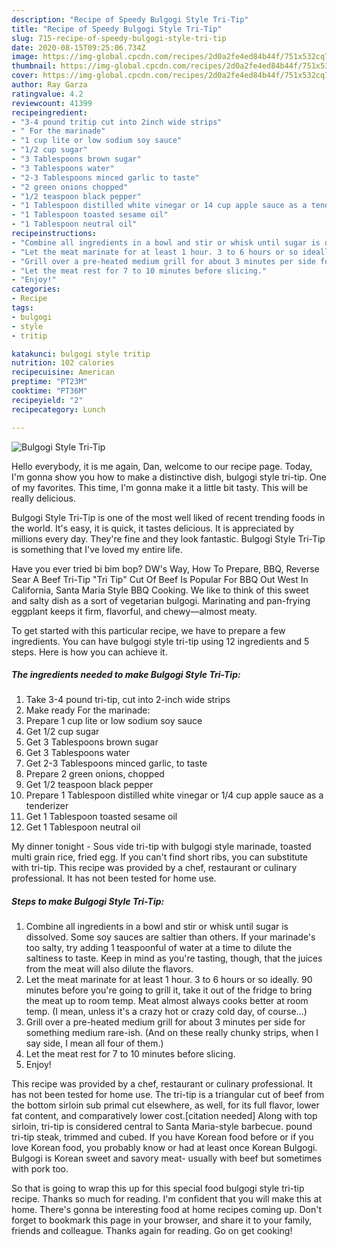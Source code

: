 ```yaml
---
description: "Recipe of Speedy Bulgogi Style Tri-Tip"
title: "Recipe of Speedy Bulgogi Style Tri-Tip"
slug: 715-recipe-of-speedy-bulgogi-style-tri-tip
date: 2020-08-15T09:25:06.734Z
image: https://img-global.cpcdn.com/recipes/2d0a2fe4ed84b44f/751x532cq70/bulgogi-style-tri-tip-recipe-main-photo.jpg
thumbnail: https://img-global.cpcdn.com/recipes/2d0a2fe4ed84b44f/751x532cq70/bulgogi-style-tri-tip-recipe-main-photo.jpg
cover: https://img-global.cpcdn.com/recipes/2d0a2fe4ed84b44f/751x532cq70/bulgogi-style-tri-tip-recipe-main-photo.jpg
author: Ray Garza
ratingvalue: 4.2
reviewcount: 41399
recipeingredient:
- "3-4 pound tritip cut into 2inch wide strips"
- " For the marinade"
- "1 cup lite or low sodium soy sauce"
- "1/2 cup sugar"
- "3 Tablespoons brown sugar"
- "3 Tablespoons water"
- "2-3 Tablespoons minced garlic to taste"
- "2 green onions chopped"
- "1/2 teaspoon black pepper"
- "1 Tablespoon distilled white vinegar or 14 cup apple sauce as a tenderizer"
- "1 Tablespoon toasted sesame oil"
- "1 Tablespoon neutral oil"
recipeinstructions:
- "Combine all ingredients in a bowl and stir or whisk until sugar is dissolved. Some soy sauces are saltier than others. If your marinade&#39;s too salty, try adding 1 teaspoonful of water at a time to dilute the saltiness to taste. Keep in mind as you&#39;re tasting, though, that the juices from the meat will also dilute the flavors."
- "Let the meat marinate for at least 1 hour. 3 to 6 hours or so ideally. 90 minutes before you&#39;re going to grill it, take it out of the fridge to bring the meat up to room temp. Meat almost always cooks better at room temp. (I mean, unless it&#39;s a crazy hot or crazy cold day, of course...)"
- "Grill over a pre-heated medium grill for about 3 minutes per side for something medium rare-ish. (And on these really chunky strips, when I say side, I mean all four of them.)"
- "Let the meat rest for 7 to 10 minutes before slicing."
- "Enjoy!"
categories:
- Recipe
tags:
- bulgogi
- style
- tritip

katakunci: bulgogi style tritip 
nutrition: 102 calories
recipecuisine: American
preptime: "PT23M"
cooktime: "PT36M"
recipeyield: "2"
recipecategory: Lunch

---
```



![Bulgogi Style Tri-Tip](https://img-global.cpcdn.com/recipes/2d0a2fe4ed84b44f/751x532cq70/bulgogi-style-tri-tip-recipe-main-photo.jpg)

Hello everybody, it is me again, Dan, welcome to our recipe page. Today, I'm gonna show you how to make a distinctive dish, bulgogi style tri-tip. One of my favorites. This time, I'm gonna make it a little bit tasty. This will be really delicious.

Bulgogi Style Tri-Tip is one of the most well liked of recent trending foods in the world. It's easy, it is quick, it tastes delicious. It is appreciated by millions every day. They're fine and they look fantastic. Bulgogi Style Tri-Tip is something that I've loved my entire life.

Have you ever tried bi bim bop? DW&#39;s Way, How To Prepare, BBQ, Reverse Sear A Beef Tri-Tip &#34;Tri Tip&#34; Cut Of Beef Is Popular For BBQ Out West In California, Santa Maria Style BBQ Cooking. We like to think of this sweet and salty dish as a sort of vegetarian bulgogi. Marinating and pan-frying eggplant keeps it firm, flavorful, and chewy—almost meaty.


To get started with this particular recipe, we have to prepare a few ingredients. You can have bulgogi style tri-tip using 12 ingredients and 5 steps. Here is how you can achieve it.

<!--inarticleads1-->

##### The ingredients needed to make Bulgogi Style Tri-Tip:

1. Take 3-4 pound tri-tip, cut into 2-inch wide strips
1. Make ready  For the marinade:
1. Prepare 1 cup lite or low sodium soy sauce
1. Get 1/2 cup sugar
1. Get 3 Tablespoons brown sugar
1. Get 3 Tablespoons water
1. Get 2-3 Tablespoons minced garlic, to taste
1. Prepare 2 green onions, chopped
1. Get 1/2 teaspoon black pepper
1. Prepare 1 Tablespoon distilled white vinegar or 1/4 cup apple sauce as a tenderizer
1. Get 1 Tablespoon toasted sesame oil
1. Get 1 Tablespoon neutral oil


My dinner tonight - Sous vide tri-tip with bulgogi style marinade, toasted multi grain rice, fried egg. If you can&#39;t find short ribs, you can substitute with tri-tip. This recipe was provided by a chef, restaurant or culinary professional. It has not been tested for home use. 

<!--inarticleads2-->

##### Steps to make Bulgogi Style Tri-Tip:

1. Combine all ingredients in a bowl and stir or whisk until sugar is dissolved. Some soy sauces are saltier than others. If your marinade&#39;s too salty, try adding 1 teaspoonful of water at a time to dilute the saltiness to taste. Keep in mind as you&#39;re tasting, though, that the juices from the meat will also dilute the flavors.
1. Let the meat marinate for at least 1 hour. 3 to 6 hours or so ideally. 90 minutes before you&#39;re going to grill it, take it out of the fridge to bring the meat up to room temp. Meat almost always cooks better at room temp. (I mean, unless it&#39;s a crazy hot or crazy cold day, of course...)
1. Grill over a pre-heated medium grill for about 3 minutes per side for something medium rare-ish. (And on these really chunky strips, when I say side, I mean all four of them.)
1. Let the meat rest for 7 to 10 minutes before slicing.
1. Enjoy!


This recipe was provided by a chef, restaurant or culinary professional. It has not been tested for home use. The tri-tip is a triangular cut of beef from the bottom sirloin sub primal cut elsewhere, as well, for its full flavor, lower fat content, and comparatively lower cost.[citation needed] Along with top sirloin, tri-tip is considered central to Santa Maria-style barbecue. pound tri-tip steak, trimmed and cubed. If you have Korean food before or if you love Korean food, you probably know or had at least once Korean Bulgogi. Bulgogi is Korean sweet and savory meat- usually with beef but sometimes with pork too. 

So that is going to wrap this up for this special food bulgogi style tri-tip recipe. Thanks so much for reading. I'm confident that you will make this at home. There's gonna be interesting food at home recipes coming up. Don't forget to bookmark this page in your browser, and share it to your family, friends and colleague. Thanks again for reading. Go on get cooking!
